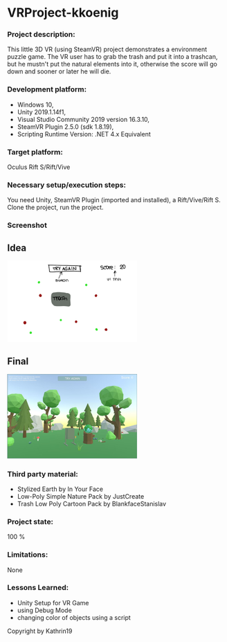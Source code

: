# VRProject-kkoenig

### Project description: 
This little 3D VR (using SteamVR) project demonstrates a environment puzzle game. 
The VR user has to grab the trash and put it into a trashcan, but he mustn't put the natural elements into it, otherwise the score will go down and sooner or later he will die.
 
### Development platform: 
- Windows 10, 
- Unity 2019.1.14f1, 
- Visual Studio Community 2019 version 16.3.10, 
- SteamVR Plugin 2.5.0 (sdk 1.8.19), 
- Scripting Runtime Version: .NET 4.x Equivalent

### Target platform: 
Oculus Rift S/Rift/Vive

### Necessary setup/execution steps: 
You need Unity, SteamVR Plugin (imported and installed), a Rift/Vive/Rift S.
Clone the project, run the project. 

### Screenshot 
## Idea
<div>
<img src="Screenshots/idea.PNG" width="300">
</div>

## Final 
<div>
<img src="Screenshots/VRgame_final.jpg" width="300">
</div>

### Third party material: 
- Stylized Earth by In Your Face
- Low-Poly Simple Nature Pack by JustCreate
- Trash Low Poly Cartoon Pack by BlankfaceStanislav

### Project state: 
100 %

### Limitations: 
None

### Lessons Learned: 
- Unity Setup for VR Game
- using Debug Mode
- changing color of objects using a script

Copyright by Kathrin19
